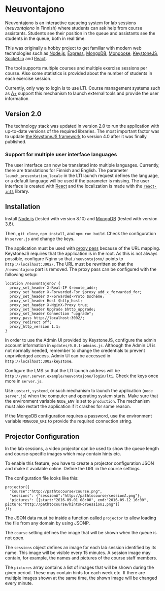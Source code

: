 # Neuvontajono

Neuvontajono is an interactive queueing system for lab sessions (*neuvontajono* in Finnish) where students can ask
help from course assistants. Students see their position in the queue and assistants see the students in the queue,
both in real time.

This was originally a hobby project to get familiar with modern web technologies such as [Node.js](https://nodejs.org/), [Express](http://expressjs.com/), [MongoDB](http://www.mongodb.org), [Mongoose](http://mongoosejs.com/),
[KeystoneJS](http://keystonejs.com/), [Socket.io](http://socket.io) and [React](https://reactjs.org/).

The tool supports multiple courses and multiple exercise sessions per course. Also some statistics is provided about
the number of students in each exercise session.

Currently, only way to login is to use LTI. Course management systems such as [A+](https://github.com/Aalto-LeTech/a-plus)
support this mechanism to launch external tools and provide the user information.

## Version 2.0

The technology stack was updated in version 2.0 to run the application with up-to-date versions of the required
libraries. The most important factor was to update [the KeystoneJS framework](https://github.com/keystonejs/keystone)
to version 4.0 after it was finally published.

### Support for multiple user interface languages

The user interface can now be translated into multiple languages. Currently, there are translations for Finnish
and English. The parameter `launch_presentation_locale` in the LTI launch request defines the language, or a default
language will be used if the parameter is missing. The user interface is created with [React](https://reactjs.org/)
and the localization is made with the [`react-intl`](https://github.com/yahoo/react-intl) library.

## Installation

Install [Node.js](https://nodejs.org/en/download/) (tested with version 8.10) and [MongoDB](https://www.mongodb.com/download-center)
(tested with version 3.6).

Then, `git clone`, `npm install`, and `npm run build`. Check the configuration in `server.js` and change the keys.

The application must be used with [proxy pass](http://nginx.org/en/docs/http/ngx_http_proxy_module.html) because of
the URL mapping. KeystoneJS requires that the application is in the root. As this is not always possible, configure
Nginx so that `/neuvontajono/` points to `http://localhost:3002/`. The URL must be rewritten so that the `/neuvontajono`
part is removed. The proxy pass can be configured with the following setup:

```
location /neuvontajono/ {
  proxy_set_header X-Real-IP $remote_addr;
  proxy_set_header X-Forwarded-For $proxy_add_x_forwarded_for;
  proxy_set_header X-Forwarded-Proto $scheme;
  proxy_set_header Host $http_host;
  proxy_set_header X-NginX-Proxy true;
  proxy_set_header Upgrade $http_upgrade;
  proxy_set_header Connection "upgrade";
  proxy_pass http://localhost:3002/;
  proxy_redirect off;
  proxy_http_version 1.1;
}
```

In order to use the Admin UI provided by KeystoneJS, configure the admin account information in `updates/0.0.1-admins.js`.
Although the Admin UI is not normally needed, remember to change the credentials to prevent unpriviledged access.
Admin UI can be accessed in `http://localhost:3002/keystone`.

Configure the LMS so that the LTI launch address will be `http://your.server.example/neuvontajono/login/lti`.
Check the keys once more in `server.js`.

Use `upstart`, `systemd`, or such mechanism to launch the application (`node server.js`) when the computer and
operating system starts. Make sure that the environment variable `NODE_ENV` is set to `production`. The mechanism
must also restart the application if it crashes for some reason.

If the MongoDB configuration requires a password, use the environment variable `MONGODB_URI` to provide the required
connection string.

## Projector Configuration

In the lab sessions, a video projector can be used to show the queue length and course-specific images which may
contain hints etc.

To enable this feature, you have to create a projector configuration JSON and make it available online. Define the
URL in the course settings.

The configuration file looks like this:
```
projector({
  "course":"http://pathtocourse/course.png",
  "sessions": {"sessionA":"http://pathtocourse/sessionA.png"},
  "pictures": [{start:"2016-09-01 08:00", end:"2016-09-12 16:00", picture:"http://pathtocourse/hintsForSession1.png"}]
});
```
The JSON data must be inside a function called `projector` to allow loading the file from any domain by using JSONP.

The `course` setting defines the image that will be shown when the queue is not open.

The `sessions` object defines an image for each lab session identified by its name. This image will be visible every
15 minutes. A session image may contain, for example, the names and pictures of the course staff members.

The `pictures` array contains a list of images that will be shown during the given period. These may contain hints for
each week etc. If there are multiple images shown at the same time, the shown image will be changed every minute.
